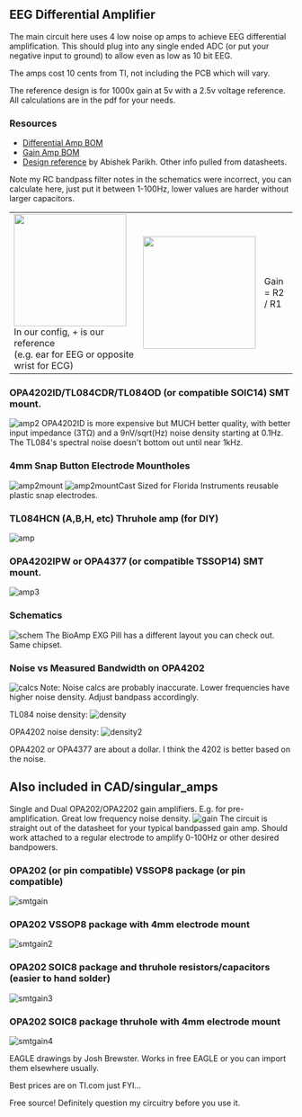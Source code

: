 ## EEG Differential Amplifier

The main circuit here uses 4 low noise op amps to achieve EEG differential amplification. This should plug into any single ended ADC (or put your negative input to ground) to allow even as low as 10 bit EEG.

The amps cost 10 cents from TI, not including the PCB which will vary.

The reference design is for 1000x gain at 5v with a 2.5v voltage reference. All calculations are in the pdf for your needs.

### Resources
- [Differential Amp BOM](https://docs.google.com/spreadsheets/d/1rzFOKtwm5F1gYTblCt51H4664hxHK5iFGmpR6K0Omsg/edit?usp=sharing)
- [Gain Amp BOM](https://docs.google.com/spreadsheets/d/1fu1xdZPcOAWwaKk6sFUOHw02OROvW1wCZvjth2xU8xA/edit?usp=sharing)
- [Design reference](https://github.com/joshbrew/EEG-Amplifier/blob/main/EEG_Active_electrode_design.pdf) by Abishek Parikh. 
Other info pulled from datasheets.

Note my RC bandpass filter notes in the schematics were incorrect, you can calculate here, just put it between 1-100Hz, lower values are harder without larger capacitors. 
<table>
  <tr>
    <td>
      <img width="200px" src="https://github.com/user-attachments/assets/0b480666-d63d-422c-8c59-731e171d507b"><br/>
      In our config, + is our reference <br/> 
      (e.g. ear for EEG or opposite wrist for ECG)
    </td>
    <td>
      <img width="200px" src="https://github.com/user-attachments/assets/a81dac36-3ecf-41a9-b8cb-d12a59414333">
    </td>
    <td>
      Gain = R2 / R1
    </td>
  </tr>
</table>



### OPA4202ID/TL084CDR/TL084OD (or compatible SOIC14) SMT mount.
![amp2](./images/ampsmt.PNG)
OPA4202ID is more expensive but MUCH better quality, with better input impedance (3TΩ) and a 9nV/sqrt(Hz) noise density starting at 0.1Hz. The TL084's spectral noise doesn't bottom out until near 1kHz.

### 4mm Snap Button Electrode Mountholes
![amp2mount](./images/ampsmtmounthole.PNG)
![amp2mountCast](./images/ampsmtmountholecast.PNG)
Sized for Florida Instruments reusable plastic snap electrodes.

### TL084HCN (A,B,H, etc) Thruhole amp (for DIY)
![amp](./images/ampthroughole.PNG)

### OPA4202IPW or OPA4377 (or  compatible TSSOP14) SMT mount.
![amp3](./images/ampsmtOPA4377.PNG)

### Schematics
![schem](./images/schematic.PNG)
The BioAmp EXG Pill has a different layout you can check out. Same chipset.

### Noise vs Measured Bandwidth on OPA4202
![calcs](./images/noisecalc.PNG)
Note: Noise calcs are probably inaccurate. Lower frequencies have higher noise density. Adjust bandpass accordingly.

TL084 noise density:
![density](./images/tl084noisedensity.PNG)

OPA4202 noise density:
![density2](./images/opax202noisedensity.PNG)

OPA4202 or OPA4377 are about a dollar. I think the 4202 is better based on the noise.

## Also included in CAD/singular_amps

Single and Dual OPA202/OPA2202 gain amplifiers. E.g. for pre-amplification. Great low frequency noise density. 
![gain](./images/NonInvertingAmp.PNG)
The circuit is straight out of the datasheet for your typical bandpassed gain amp. Should work attached to a regular electrode to amplify 0-100Hz or other desired bandpowers.

### OPA202 (or pin compatible) VSSOP8 package (or pin compatible)
![smtgain](./images/singleamp_SMTr2.PNG)

### OPA202 VSSOP8 package with 4mm electrode mount
![smtgain2](./images/singleampSMTMountr2.PNG)

### OPA202 SOIC8 package and thruhole resistors/capacitors (easier to hand solder)
![smtgain3](./images/singleampThrur2.PNG)

### OPA202 SOIC8 package thruhole with 4mm electrode mount
![smtgain4](./images/singleampThruholeMountr2.PNG)

EAGLE drawings by Josh Brewster. Works in free EAGLE or you can import them elsewhere usually.

Best prices are on TI.com just FYI...

Free source! Definitely question my circuitry before you use it.
